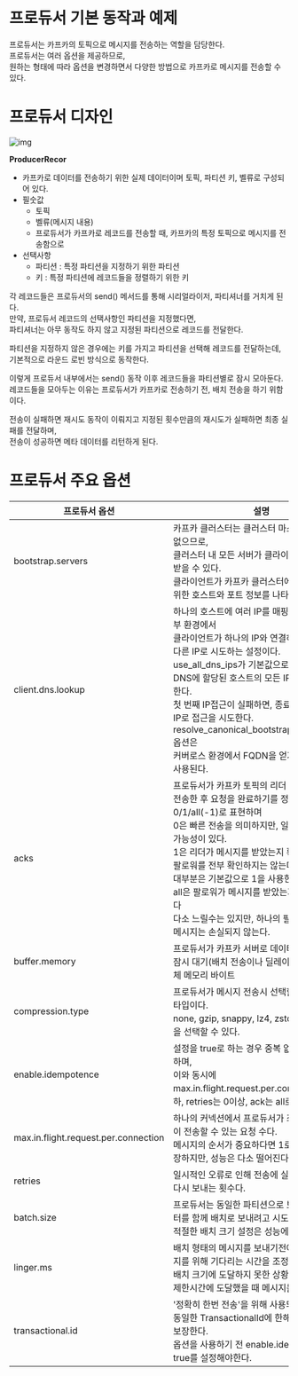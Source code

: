  
# 프로듀서 기본 동작과 예제 

프로듀서는 카프카의 토픽으로 메시지를 전송하는 역할을 담당한다.       
프로듀서는 여러 옵션을 제공하므로,    
원하는 형태에 따라 옵션을 변경하면서 다양한 방법으로 카프카로 메시지를 전송할 수 있다.      

# 프로듀서 디자인 

![img](https://user-images.githubusercontent.com/50267433/148359791-ce439f0c-7472-45c2-a099-b2e8d16c1af8.png)

**ProducerRecor**
* 카프카로 데이터를 전송하기 위한 실제 데이터이며 토픽, 파티션 키, 벨류로 구성되어 있다.           
* 필숫값    
    * 토픽    
    * 벨류(메시지 내용)     
    * 프로듀서가 카프카로 레코드를 전송할 때, 카프카의 특정 토픽으로 메시지를 전송함으로                 
* 선택사항  
    * 파티션 : 특정 파티션을 지정하기 위한 파티션      
    * 키 : 특정 파티션에 레코드들을 정렬하기 위한 키        

각 레코드들은 프로듀서의 send() 메서드를 통해 시리얼라이저, 파티셔너를 거치게 된다.         
만약, 프로듀서 레코드의 선택사항인 파티션을 지정했다면,           
파티셔너는 아무 동작도 하지 않고 지정된 파티션으로 레코드를 전달한다.  

파티션을 지정하지 않은 경우에는 키를 가지고 파티션을 선택해 레코드를 전달하는데, 기본적으로 라운드 로빈 방식으로 동작한다.    
  
이렇게 프로듀서 내부에서는 send() 동작 이후 레코드들을 파티션별로 잠시 모아둔다.       
레코드들을 모아두는 이유는 프로듀서가 카프카로 전송하기 전, 배치 전송을 하기 위함이다.    
   
전송이 실패하면 재시도 동작이 이뤄지고 지정된 횟수만큼의 재시도가 실패하면 최종 실패를 전달하며,     
전송이 성공하면 메타 데이터를 리턴하게 된다.       

# 프로듀서 주요 옵션 

|프로듀서 옵션|설명|
|----------|---|
|bootstrap.servers|카프카 클러스터는 클러스터 마스터라는 개념이 없으므로,<br>클러스터 내 모든 서버가 클라이언트의 요청을 받을 수 있다.<br>클라이언트가 카프카 클러스터에 처음 연결하기 위한 호스트와 포트 정보를 나타낸다.<br>|
|client.dns.lookup|하나의 호스트에 여러 IP를 매핑해 사용하는 일부 환경에서<br>클라이언트가 하나의 IP와 연결하지 못할 경우에 다른 IP로 시도하는 설정이다.<br>use_all_dns_ips가 기본값으로,<br>DNS에 할당된 호스트의 모든 IP쿼리하고 저장한다.<br>첫 번째 IP접근이 실패하면, 종료하지 않고 다음 IP로 접근을 시도한다.<br>resolve_canonical_bootstrap_servers_only 옵션은<br>커버로스 환경에서 FQDN을 얻기 위한 용도로 사용된다.|
|acks|프로듀서가 카프카 토픽의 리더 측에 메시지를 전송한 후 요청을 완료하기를 정하는 옵션이다.<br>0/1/all(-1)로 표현하며<br>0은 빠른 전송을 의미하지만, 일부 메시지 손실 가능성이 있다.<br>1은 리더가 메시지를 받았는지 확인하지만, 모든 팔로워를 전부 확인하지는 않는다.<br>대부분은 기본값으로 1을 사용한다<br>all은 팔로워가 메시지를 받았는지 여부를 확인한다<br>다소 느릴수는 있지만, 하나의 팔로워가 있는 한 메시지는 손실되지 않는다.| 
|buffer.memory|프로듀서가 카프카 서버로 데이터를 보내기 위해 잠시 대기(배치 전송이나 딜레이등)할 수 있는 전체 메모리 바이트|
|compression.type|프로듀서가 메시지 전송시 선택할 수 있는 압축타입이다.<br>none, gzip, snappy, lz4, zstd 중 원하는 타입을 선택할 수 있다.|
|enable.idempotence|설정을 true로 하는 경우 중복 없는 전송이 가능하며,<br>이와 동시에 max.in.flight.request.per.connection은 5이하, retries는 0이상, ack는 all로 설정해야한다.|
|max.in.flight.request.per.connection|하나의 커넥션에서 프로듀서가 최대한 ACK 없이 전송할 수 있는 요청 수다.<br>메시지의 순서가 중요하다면 1로 설정할 것을 권장하지만, 성능은 다소 떨어진다.|
|retries|일시적인 오류로 인해 전송에 실패한 데이터를 다시 보내는 횟수다.|   
|batch.size|프로듀서는 동일한 파티션으로 보내는 여러 데이터를 함께 배치로 보내려고 시도한다.<br>적절한 배치 크기 설정은 성능에 도움을 준다.|    
|linger.ms|배치 형태의 메시지를 보내기전에 추가적인 메시지를 위해 기다리는 시간을 조정하고,<br>배치 크기에 도달하지 못한 상황에서 linger.ms 제한시간에 도달했을 때 메시지를 전송한다.|   
|transactional.id|'정확히 한번 전송'을 위해 사용되는 옵션이며, 동일한 TransactionalId에 한해 정확히 한 번을 보장한다.<br>옵션을 사용하기 전 enable.idempotence를 true를 설정해야한다.|  



